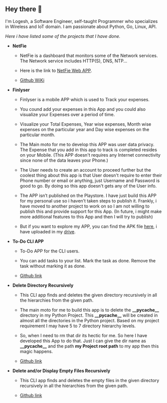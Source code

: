 ## Hey there 👋

I'm Logesh, a Software Engineer, self-taught Programmer who specializes in Wireless and IoT domain.
I am passionate about Python, Go, Linux, API.

_Here i have listed some of the projects that I have done._
  - **NetFie**
    - NetFie is a dashboard that monitors some of the Network services. The Network service includes HTTP(S), DNS, NTP... 
      
    - Here is the link to [NetFie Web APP](https://netfie-9d483.web.app/#/).
      
    - [Github WiKi](https://github.com/LogeshVel/NetFie/wiki)
      
  - **Finlyser**

    - Finlyser is a mobile APP which is used to Track your expenses.
    - You cound add your expenses in this App and you could also visualize your Expenses over a period of time.
    - Visualize your Total Expenses, Year wise expenses, Month wise expenses on the particular year and Day wise expenses on the particular month.
    - The Main moto for me to develop this APP was user data privacy. The Expense that you add in this app to track is completed resides on your Mobile. (This APP doesn't requires any Internet connectivity since none of the data leaves your Phone.)
    - The User needs to create an account to proceed further but the coolest thing about this app is that User doesn't require to enter their Phone number or email or anything, just Username and Password is good to go. By doing so this app doesn't gets any of the User info.
    
    - The APP isn’t published on the Playstore. I have just build this APP for my personal use so i haven’t taken steps to publish it. Frankly, i have moved to another project to work on so I am not willing to publish this and provide support for this App. (In future, i might make more additional features to this App and then I will try to publish)
    - But if you want to explore my APP, you can find the APK file [here](https://drive.google.com/file/d/1-jo1RWmXxlJlCjesdEE_JnMAJIlLgPmI/view?usp=sharing), i have uploaded in my [drive](https://drive.google.com/file/d/1HEGqYhFnrvhBPUK92K2xmF5DNPpwF5KL/view?usp=sharing).
      
      
  - **To-Do CLI APP**
 
    - To-Do APP for the CLI users.
    - You can add tasks to your list. Mark the task as done. Remove the task without marking it as done.
      
    - [Github link](https://github.com/LogeshVel/todo)


  - **Delete Directory Recursively**
  
    - This CLI app finds and deletes the given directory recursively in all the hierarchies from the given path.
    - The main moto for me to build this app is to delete the **\_\_pycache\_\_** directory in my Python Project. This **\_\_pycache\_\_** will be created in almost all the directories in the Python project. Based on my project requirement I may have 5 to 7 directory hierarchy levels.
    - So, when I need to rm that dir its hectic for me. So here I have developed this App to do that. Just I can give the dir name as **\_\_pycache\_\_** and the path **my Project root path** to my app then this magic happens.
    
    - [Github link](https://github.com/LogeshVel/delete_dir_recursive)


  - **Delete and/or Display Empty Files Recursively**
  
    - This CLI app finds and deletes the empty files in the given directory recursively in all the hierarchies from the given path.
    
    - [Github link](https://github.com/LogeshVel/empty_item_remover)

